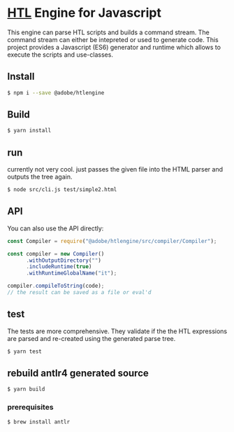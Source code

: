 # [HTL](https://github.com/Adobe-Marketing-Cloud/htl-spec) Engine for Javascript

This engine can parse HTL scripts and builds a command stream. The command stream can either be intepreted or used to generate code. This project provides a Javascript (ES6) generator and runtime which allows to execute the scripts and use-classes.

## Install

```bash
$ npm i --save @adobe/htlengine
```

## Build

```bash
$ yarn install
```

## run

currently not very cool. just passes the given file into the HTML parser and outputs the tree again.

```bash
$ node src/cli.js test/simple2.html
```

## API

You can also use the API directly:

```javascript
const Compiler = require("@adobe/htlengine/src/compiler/Compiler");

const compiler = new Compiler()
      .withOutputDirectory("")
      .includeRuntime(true)
      .withRuntimeGlobalName("it");

compiler.compileToString(code);
// the result can be saved as a file or eval'd
```

## test

The tests are more comprehensive. They validate if the the HTL expressions are parsed and re-created using the generated parse tree.

```bash
$ yarn test
```

## rebuild antlr4 generated source

```bash
$ yarn build
```

### prerequisites

```bash
$ brew install antlr
```
